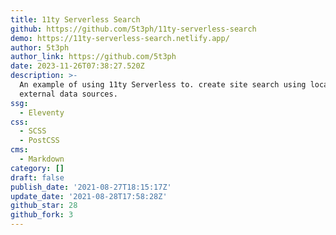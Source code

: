```yaml
---
title: 11ty Serverless Search
github: https://github.com/5t3ph/11ty-serverless-search
demo: https://11ty-serverless-search.netlify.app/
author: 5t3ph
author_link: https://github.com/5t3ph
date: 2023-11-26T07:38:27.520Z
description: >-
  An example of using 11ty Serverless to. create site search using local and
  external data sources.
ssg:
  - Eleventy
css:
  - SCSS
  - PostCSS
cms:
  - Markdown
category: []
draft: false
publish_date: '2021-08-27T18:15:17Z'
update_date: '2021-08-28T17:58:28Z'
github_star: 28
github_fork: 3
---
```


